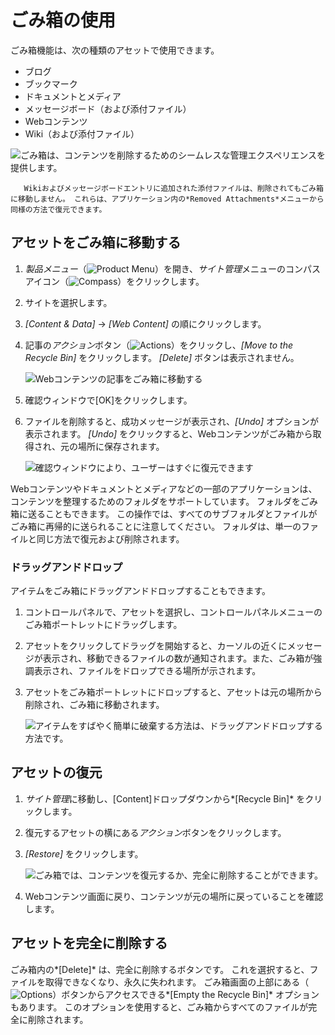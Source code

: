 # ごみ箱の使用

ごみ箱機能は、次の種類のアセットで使用できます。

  - ブログ
  - ブックマーク
  - ドキュメントとメディア
  - メッセージボード（および添付ファイル）
  - Webコンテンツ
  - Wiki（および添付ファイル）

![ごみ箱は、コンテンツを削除するためのシームレスな管理エクスペリエンスを提供します。](./using-the-recycle-bin/images/01.png)

``` note::
   Wikiおよびメッセージボードエントリに追加された添付ファイルは、削除されてもごみ箱に移動しません。 これらは、アプリケーション内の*Removed Attachments*メニューから同様の方法で復元できます。
```

## アセットをごみ箱に移動する

1.  *製品メニュー*（![Product Menu](../../../images/icon-product-menu.png)）を開き、*サイト管理*メニューのコンパスアイコン（![Compass](../../../images/icon-compass.png)）をクリックします。

2.  サイトを選択します。

3.  *[Content & Data]* → *[Web Content]* の順にクリックします。

4.  記事の*アクション*ボタン（![Actions](../../../images/icon-actions.png)）をクリックし、*[Move to the Recycle Bin]* をクリックします。 *[Delete]* ボタンは表示されません。

    ![Webコンテンツの記事をごみ箱に移動する](./using-the-recycle-bin/images/02.png)

5.  確認ウィンドウで[OK]をクリックします。

6.  ファイルを削除すると、成功メッセージが表示され、*[Undo]* オプションが表示されます。 *[Undo]* をクリックすると、Webコンテンツがごみ箱から取得され、元の場所に保存されます。

    ![確認ウィンドウにより、ユーザーはすぐに復元できます](./using-the-recycle-bin/images/03.png)

Webコンテンツやドキュメントとメディアなどの一部のアプリケーションは、コンテンツを整理するためのフォルダをサポートしています。 フォルダをごみ箱に送ることもできます。 この操作では、すべてのサブフォルダとファイルがごみ箱に再帰的に送られることに注意してください。 フォルダは、単一のファイルと同じ方法で復元および削除されます。

### ドラッグアンドドロップ

アイテムをごみ箱にドラッグアンドドロップすることもできます。

1.  コントロールパネルで、アセットを選択し、コントロールパネルメニューのごみ箱ポートレットにドラッグします。

2.  アセットをクリックしてドラッグを開始すると、カーソルの近くにメッセージが表示され、移動できるファイルの数が通知されます。また、ごみ箱が強調表示され、ファイルをドロップできる場所が示されます。

3.  アセットをごみ箱ポートレットにドロップすると、アセットは元の場所から削除され、ごみ箱に移動されます。

    ![アイテムをすばやく簡単に破棄する方法は、ドラッグアンドドロップする方法です。](./using-the-recycle-bin/images/04.png)

## アセットの復元

1.  *サイト管理*に移動し、[Content]ドロップダウンから*[Recycle Bin]* をクリックします。

2.  復元するアセットの横にある*アクション*ボタンをクリックします。

3.  *[Restore]* をクリックします。

    ![ごみ箱では、コンテンツを復元するか、完全に削除することができます。](./using-the-recycle-bin/images/05.png)

4.  Webコンテンツ画面に戻り、コンテンツが元の場所に戻っていることを確認します。

## アセットを完全に削除する

ごみ箱内の*[Delete]* は、完全に削除するボタンです。 これを選択すると、ファイルを取得できなくなり、永久に失われます。 ごみ箱画面の上部にある（![Options](../../../images/icon-options.png)）ボタンからアクセスできる*[Empty the Recycle Bin]* オプションもあります。 このオプションを使用すると、ごみ箱からすべてのファイルが完全に削除されます。

